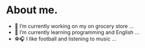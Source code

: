 # About me.





- 🔭 I’m currently working on my on grocery store ...
- 🌱 I’m currently learning programming and English ...
- ⚽🎧 I like football and listening to music ... 

